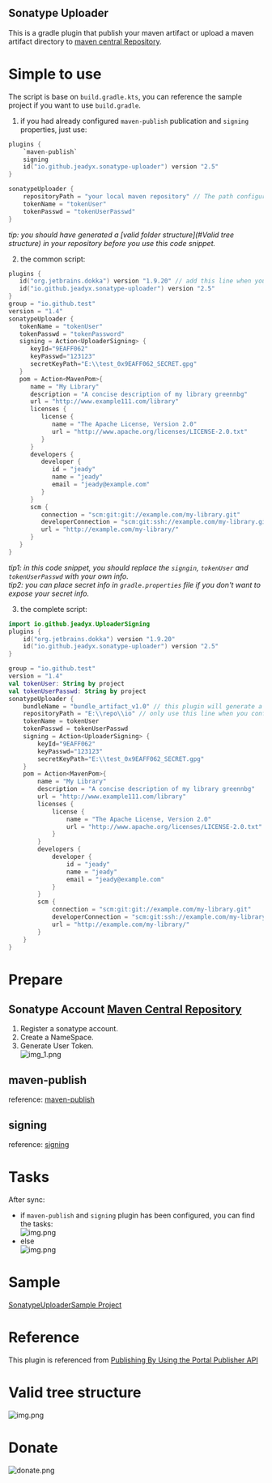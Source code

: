 Sonatype Uploader
---
This is a gradle plugin that publish your maven artifact or upload a maven artifact directory to [maven central Repository](https://central.sonatype.com).

# Simple to use  

The script is base on `build.gradle.kts`, you can reference the sample project if you want to use `build.gradle`.
1. if you had already configured `maven-publish` publication and `signing` properties, just use:  
```kotlin
plugins {    
    `maven-publish`
    signing
    id("io.github.jeadyx.sonatype-uploader") version "2.5"
}

sonatypeUploader {
    repositoryPath = "your local maven repository" // The path configured at your publishing.repositories locally, ex: project.layout.buildDirectory.dir("repo").get().asFile.path
    tokenName = "tokenUser"
    tokenPasswd = "tokenUserPasswd"
}
```
*tip: you should have generated a [valid folder structure](#Valid tree structure) in your repository before you use this code snippet.*

2. the common script:  
```kotlin
plugins {
   id("org.jetbrains.dokka") version "1.9.20" // add this line when you using kotlin project else comment it
   id("io.github.jeadyx.sonatype-uploader") version "2.5"
}
group = "io.github.test"
version = "1.4"
sonatypeUploader {
   tokenName = "tokenUser"
   tokenPasswd = "tokenPassword"
   signing = Action<UploaderSigning> {
      keyId="9EAFF062"
      keyPasswd="123123"
      secretKeyPath="E:\\test_0x9EAFF062_SECRET.gpg"
   }
   pom = Action<MavenPom>{
      name = "My Library"
      description = "A concise description of my library greennbg"
      url = "http://www.example111.com/library"
      licenses {
         license {
            name = "The Apache License, Version 2.0"
            url = "http://www.apache.org/licenses/LICENSE-2.0.txt"
         }
      }
      developers {
         developer {
            id = "jeady"
            name = "jeady"
            email = "jeady@example.com"
         }
      }
      scm {
         connection = "scm:git:git://example.com/my-library.git"
         developerConnection = "scm:git:ssh://example.com/my-library.git"
         url = "http://example.com/my-library/"
      }
   }
}
```
*tip1: in this code snippet, you should replace the `signgin`, `tokenUser` and `tokenUserPasswd` with your own info.*  
*tip2: you can place secret info in `gradle.properties` file if you don't want to expose your secret info.*  

3. the complete script:  
```kotlin
import io.github.jeadyx.UploaderSigning
plugins {
    id("org.jetbrains.dokka") version "1.9.20"
    id("io.github.jeadyx.sonatype-uploader") version "2.5"
}

group = "io.github.test"
version = "1.4"
val tokenUser: String by project
val tokenUserPasswd: String by project
sonatypeUploader {
    bundleName = "bundle_artifact_v1.0" // this plugin will generate a bundle name for you automatically, but you can set it manually
    repositoryPath = "E:\\repo\\io" // only use this line when you configure `maven-publish` and `signing` plugin manually
    tokenName = tokenUser
    tokenPasswd = tokenUserPasswd
    signing = Action<UploaderSigning> {
        keyId="9EAFF062"
        keyPasswd="123123"
        secretKeyPath="E:\\test_0x9EAFF062_SECRET.gpg"
    }
    pom = Action<MavenPom>{
        name = "My Library"
        description = "A concise description of my library greennbg"
        url = "http://www.example111.com/library"
        licenses {
            license {
                name = "The Apache License, Version 2.0"
                url = "http://www.apache.org/licenses/LICENSE-2.0.txt"
            }
        }
        developers {
            developer {
                id = "jeady"
                name = "jeady"
                email = "jeady@example.com"
            }
        }
        scm {
            connection = "scm:git:git://example.com/my-library.git"
            developerConnection = "scm:git:ssh://example.com/my-library.git"
            url = "http://example.com/my-library/"
        }
    }
}
```

# Prepare  
## Sonatype Account [Maven Central Repository](https://central.sonatype.com/)  
1. Register a sonatype account.  
2. Create a NameSpace.  
3. Generate User Token.   
   ![img_1.png](imgs/tokenUser.png)

## maven-publish  
reference: [maven-publish](https://docs.gradle.org/current/userguide/publishing_maven.html)  

## signing     
reference: [signing](https://docs.gradle.org/current/userguide/signing_plugin.html)  

# Tasks  
After sync:  
* if `maven-publish` and `signing` plugin has been configured, you can find the tasks:  
![img.png](imgs/configuredTasks.png)  
* else  
  ![img.png](imgs/allTasks.png)  

# Sample  
[SonatypeUploaderSample Project](https://github.com/jeadyx/SonatypeUploaderSample)  

# Reference  
This plugin is referenced from [Publishing By Using the Portal Publisher API](https://central.sonatype.org/publish/publish-portal-api/)  

# Valid tree structure  
![img.png](imgs/validFolderStructure.png)  

# Donate   
![donate.png](imgs/donate.png)  
